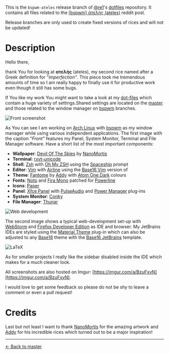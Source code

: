 This is the `bspwm-ateles` release branch of [@re1](https://github.com/re1)'s [dotfiles](https://github.com/re1/dotfiles) repository. It contains all files related to the [[bspwm] ἀτελής (ateles)](https://www.reddit.com/r/unixporn/comments/97ccnm/bspwm_%E1%BC%80%CF%84%CE%B5%CE%BB%CE%AE%CF%82_ateles/) reddit post.

Release branches are only used to create fixed versions of rices and will not be updated!

# Description

Hello there,

thank You for looking at **ατελής** (ateles), my second rice named after a Greek definition for *"imperfection"*. This piece took me tremendous amounts of time so I am really happy to finally use it for productive work even though it still has some bugs.

If You like my work You might want to take a look at my [dot-files](http://github.com/re1/dotfiles) which contain a huge variety of settings.Shared settings are located on the [master](https://github.com/re1/dotfiles) and those related to the window manager on [bspwm](https://github.com/re1/dotfiles/tree/bspwm) branches.

![Front screenshot](https://i.imgur.com/GZ59D2j.jpg)

As You can see I am working on [Arch Linux](http://archlinux.org/) with [bspwm](https://github.com/baskerville/bspwm) as my window manager while using various independent applications. The first image with the caption *"Front"* features my Panel, System Monitor, Terminal and File Manager software. Have a short list of the most important components:

* **Wallpaper**: [Devil Of The Skies](https://www.deviantart.com/nanomortis/art/Devil-Of-The-Skies-580356463) by [NanoMortis](https://www.deviantart.com/nanomortis)
* **Terminal**: [rxvt-unicode](http://software.schmorp.de/pkg/rxvt-unicode.html)
* **Shell**: [Zsh](https://www.zsh.org/) with [Oh My ZSH](https://ohmyz.sh/) using the [Spaceship](https://github.com/denysdovhan/spaceship-prompt) prompt
* **Editor**: [Vim](https://www.vim.org/) with [Airline](https://github.com/vim-airline/vim-airline) using the [Base16 Vim](https://github.com/chriskempson/base16-vim/) version of
* **Theme**: [Fantome](https://github.com/addy-dclxvi/gtk-theme-collections/tree/master/Fantome) by [Addy](https://www.reddit.com/user/addy-fe) with [Atom One Dark](https://github.com/atom/one-dark-syntax) colours
* **Fonts**: [Noto](https://www.google.com/get/noto/) and [Fira Mono](https://mozilla.github.io/Fira/) patched for [Powerline](https://github.com/powerline/fonts)
* **Icons**: [Paper](https://github.com/snwh/paper-icon-theme)
* **Panel**: [Xfce Panel](https://docs.xfce.org/xfce/xfce4-panel/start) with [PulseAudio](https://www.freedesktop.org/wiki/Software/PulseAudio/Desktops/KDE/) and [Power Manager](https://goodies.xfce.org/projects/applications/xfce4-power-manager) plug-ins
* **System Monitor**: [Conky](https://github.com/brndnmtthws/conky)
* **File Manager**: [Thunar](https://docs.xfce.org/xfce/thunar/start)

![Web development](https://i.imgur.com/ZFVax8Y.png)

The second image shows a typical web-development set-up with [WebStorm](https://www.jetbrains.com/webstorm/) and [Firefox Developer Edition](https://www.mozilla.org/de/firefox/developer/) as IDE and browser. My JetBrains IDEs are styled using the [Material Theme](https://github.com/ChrisRM/material-theme-jetbrains) plug-in which can also be adjusted to any [Base16](https://github.com/chriskempson/base16) theme with the [Base16 JetBrains](https://github.com/adilosa/base16-jetbrains) template.

![LaTeX](https://i.imgur.com/ZFVax8Y.png)

As for smaller projects I really like the sidebar disabled inside the IDE which makes for a much cleaner look.

All screenshots are also hosted on Imgur: [https://imgur.com/a/BzuFxvN](https://imgur.com/a/BzuFxvN).

I would love to get some feedback so please do not be shy to leave a comment or even a pull request!

# Credits

Last but not least I want to thank [NanoMortis](https://www.deviantart.com/nanomortis) for the amazing artwork and [Addy](https://www.reddit.com/user/addy-fe) for his incredible rices which turned out to be a major inspiration!

---

[← Back to master](https://github.com/re1/dotfiles)

